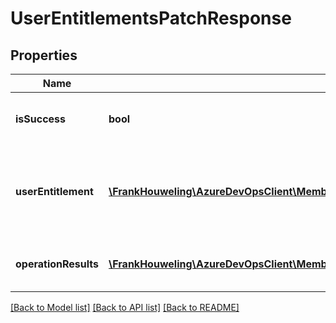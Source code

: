 # UserEntitlementsPatchResponse

## Properties
Name | Type | Description | Notes
------------ | ------------- | ------------- | -------------
**isSuccess** | **bool** | True if all operations were successful. | [optional] 
**userEntitlement** | [**\FrankHouweling\AzureDevOpsClient\MemberEntitlementManagement\Model\UserEntitlement**](UserEntitlement.md) | Result of the user entitlement after the operations have been applied. | [optional] 
**operationResults** | [**\FrankHouweling\AzureDevOpsClient\MemberEntitlementManagement\Model\UserEntitlementOperationResult[]**](UserEntitlementOperationResult.md) | List of results for each operation. | [optional] 

[[Back to Model list]](../README.md#documentation-for-models) [[Back to API list]](../README.md#documentation-for-api-endpoints) [[Back to README]](../README.md)



